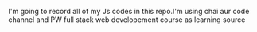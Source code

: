 I'm going to record all of my Js codes in this repo.I'm using chai aur code channel and PW full stack web developement course as learning source
